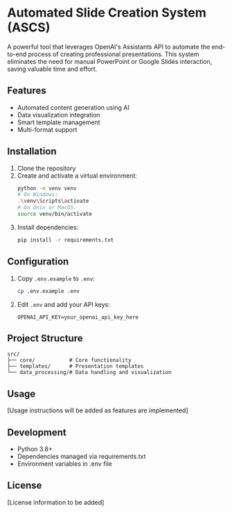 # Automated Slide Creation System (ASCS)

A powerful tool that leverages OpenAI's Assistants API to automate the end-to-end process of creating professional presentations. This system eliminates the need for manual PowerPoint or Google Slides interaction, saving valuable time and effort.

## Features

- Automated content generation using AI
- Data visualization integration
- Smart template management
- Multi-format support

## Installation

1. Clone the repository
2. Create and activate a virtual environment:
   ```bash
   python -m venv venv
   # On Windows:
   .\venv\Scripts\activate
   # On Unix or MacOS:
   source venv/bin/activate
   ```
3. Install dependencies:
   ```bash
   pip install -r requirements.txt
   ```

## Configuration

1. Copy `.env.example` to `.env`:
   ```bash
   cp .env.example .env
   ```
2. Edit `.env` and add your API keys:
   ```
   OPENAI_API_KEY=your_openai_api_key_here
   ```

## Project Structure

```
src/
├── core/           # Core functionality
├── templates/      # Presentation templates
└── data_processing/# Data handling and visualization
```

## Usage

[Usage instructions will be added as features are implemented]

## Development

- Python 3.8+
- Dependencies managed via requirements.txt
- Environment variables in .env file

## License

[License information to be added]